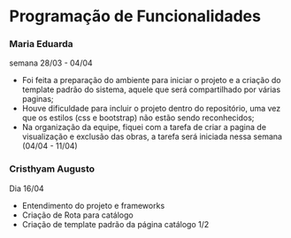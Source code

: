 # Programação de Funcionalidades

### Maria Eduarda
semana 28/03 - 04/04
- Foi feita a preparação do ambiente para iniciar o projeto e a criação do template padrão do sistema, aquele que será compartilhado por várias paginas; 
- Houve dificuldade para incluir o projeto dentro do repositório, uma vez que os estilos (css e bootstrap) não estão sendo reconhecidos;
- Na organização da equipe, fiquei com a tarefa de criar a pagina de visualização e exclusão das obras, a tarefa será iniciada nessa semana (04/04 - 11/04)


### Cristhyam Augusto
Dia 16/04
- Entendimento do projeto e frameworks
- Criação de Rota para catálogo
- Criação de template padrão da página catálogo 1/2
